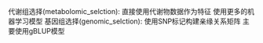 代谢组选择(metabolomic_selction):
直接使用代谢物数据作为特征
使用更多的机器学习模型
基因组选择(genomic_selction):
使用SNP标记构建亲缘关系矩阵
主要使用gBLUP模型